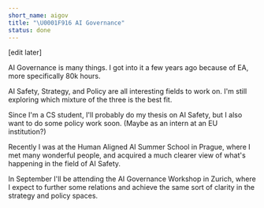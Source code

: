 ```yaml
---
short_name: aigov
title: "\U0001F916 AI Governance"
status: done
---
```

\[edit later\]

AI Governance is many things. I got into it a few years ago because of EA, more specifically 80k hours.

AI Safety, Strategy, and Policy are all interesting fields to work on. I'm still exploring which mixture of the three is the best fit.

Since I'm a CS student, I'll probably do my thesis on AI Safety, but I also want to do some policy work soon. (Maybe as an intern at an EU institution?)

Recently I was at the Human Aligned AI Summer School in Prague, where I met many wonderful people, and acquired a much clearer view of what's happening in the field of AI Safety.

In September I'll be attending the AI Governance Workshop in Zurich, where I expect to further some relations and achieve the same sort of clarity in the strategy and policy spaces.